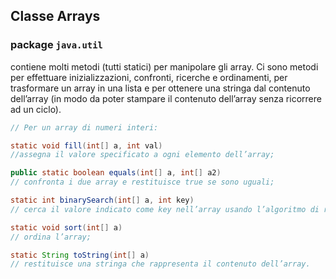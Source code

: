 
## Classe Arrays
### package `java.util`

contiene molti metodi (tutti statici) per manipolare gli array. Ci sono metodi per effettuare inizializzazioni, confronti, ricerche e ordinamenti, per trasformare un array in una lista e per ottenere una stringa dal contenuto dell’array (in modo da poter stampare il contenuto dell’array senza ricorrere ad un ciclo).

```java
// Per un array di numeri interi:

static void fill(int[] a, int val) 
//assegna il valore specificato a ogni elemento dell’array;

public static boolean equals(int[] a, int[] a2)
// confronta i due array e restituisce true se sono uguali;

static int binarySearch(int[] a, int key)
// cerca il valore indicato come key nell’array usando l’algoritmo di ricerca binaria;

static void sort(int[] a)
// ordina l’array;

static String toString(int[] a)
// restituisce una stringa che rappresenta il contenuto dell’array.
```